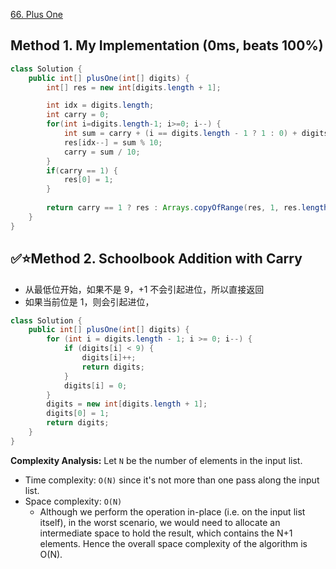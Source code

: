 [66. Plus One](https://leetcode.com/problems/plus-one/)


## Method 1. My Implementation (0ms, beats 100%)
```java
class Solution {
    public int[] plusOne(int[] digits) {
        int[] res = new int[digits.length + 1];

        int idx = digits.length;
        int carry = 0;
        for(int i=digits.length-1; i>=0; i--) {
            int sum = carry + (i == digits.length - 1 ? 1 : 0) + digits[i];
            res[idx--] = sum % 10;
            carry = sum / 10;
        }
        if(carry == 1) {
            res[0] = 1;
        }
        
        return carry == 1 ? res : Arrays.copyOfRange(res, 1, res.length);
    }
}
```


## ✅⭐Method 2. Schoolbook Addition with Carry
* 从最低位开始，如果不是 9，+1 不会引起进位，所以直接返回
* 如果当前位是 1，则会引起进位，
```java
class Solution {
    public int[] plusOne(int[] digits) {
        for (int i = digits.length - 1; i >= 0; i--) {
            if (digits[i] < 9) {
                digits[i]++;
                return digits;
            }
            digits[i] = 0;
        }
        digits = new int[digits.length + 1];
        digits[0] = 1;
        return digits;
    }
}
```
**Complexity Analysis:** Let `N` be the number of elements in the input list.
* Time complexity: `O(N)` since it's not more than one pass along the input list.
* Space complexity: `O(N)`
  * Although we perform the operation in-place (i.e. on the input list itself), in the worst scenario, we would need to allocate an intermediate space to hold the result, which contains the N+1 elements. Hence the overall space complexity of the algorithm is O(N).
